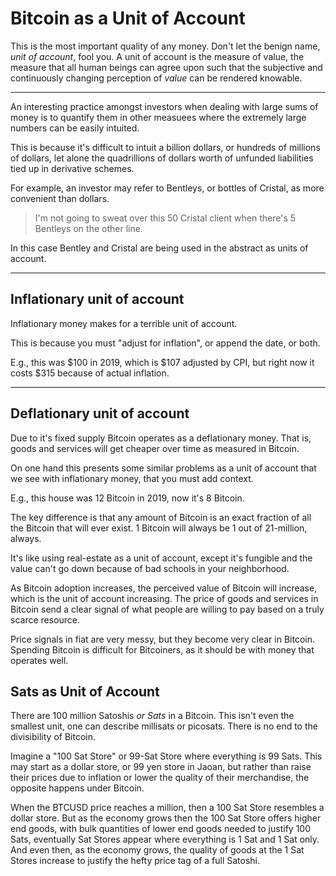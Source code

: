 # Bitcoin as a Unit of Account

This is the most important quality of any money.
 Don't let the benign name, *unit of account*, 
 fool you.
A unit of account is the measure of value,
 the measure that all human beings
 can agree upon such that the subjective
 and continuously changing perception of
 *value* can be rendered knowable.

---

An interesting practice amongst investors
 when dealing with large sums of money is
 to quantify them in other measuees where
 the extremely large numbers can be
 easily intuited.

This is because it's difficult to intuit
 a billion dollars, or hundreds of millions
 of dollars, let alone the quadrillions of
 dollars worth of
 unfunded liabilities tied up in derivative
 schemes.

For example, an investor may refer to
 Bentleys, or bottles of Cristal, as more
 convenient than dollars.

> I'm not going to sweat over this 50 Cristal client when there's 5 Bentleys on the other line.

In this case Bentley and Cristal are being
 used in the abstract as units of account.

---

## Inflationary unit of account

Inflationary money makes for a terrible
 unit of account.

This is because you must
 "adjust for inflation", or append the date, 
 or both.

E.g., this was $100 in 2019, which is $107
 adjusted by CPI, but right now it costs
 $315 because of actual inflation.

---

## Deflationary unit of account

Due to it's fixed supply Bitcoin operates as
 a deflationary money. That is, goods and services
 will get cheaper over time as measured in
 Bitcoin.

On one hand this presents some similar problems
 as a unit of account that we see with inflationary
 money, that you must add context.

E.g., this house was 12 Bitcoin in 2019,
 now it's 8 Bitcoin.

The key difference is that any amount of Bitcoin
 is an exact fraction of all the Bitcoin that
 will ever exist. 1 Bitcoin will always be
 1 out of 21-million, always.

It's like using real-estate as a unit of account,
 except it's fungible and the value can't go down
 because of bad schools in your neighborhood.

As Bitcoin adoption increases, 
 the perceived value of Bitcoin will increase,
 which is the unit of account increasing.
The price of goods and services in Bitcoin
 send a clear signal of what people are willing
 to pay based on a truly scarce resource.

Price signals in fiat are very messy, but they
 become very clear in Bitcoin. Spending Bitcoin
 is difficult for Bitcoiners, as it should be
 with money that operates well.

## Sats as Unit of Account

There are 100 million Satoshis *or Sats* in a Bitcoin.
 This isn't even the smallest unit, one can describe
 millisats or picosats. There is no end to the divisibility
 of Bitcoin.

Imagine a "100 Sat Store" or 99-Sat Store where
 everything is 99 Sats.
This may start as a dollar store, or 99 yen store
 in Jaoan, but rather than raise their prices
 due to inflation or lower the quality of their
 merchandise, the opposite happens under Bitcoin.

When the BTCUSD price reaches a million, then a
 100 Sat Store resembles a dollar store.
 But as the economy grows then the 100 Sat Store
 offers higher end goods, with bulk quantities
 of lower end goods needed to justify 100 Sats,
 eventually Sat Stores appear where everything is
 1 Sat and 1 Sat only. And even then, as the economy
 grows, the quality of goods at the 1 Sat Stores
 increase to justify the hefty price tag of a full
 Satoshi.

